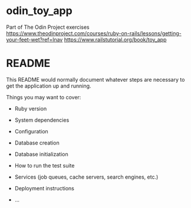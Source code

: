 # odin_toy_app
Part of The Odin Project exercises
https://www.theodinproject.com/courses/ruby-on-rails/lessons/getting-your-feet-wet?ref=lnav
https://www.railstutorial.org/book/toy_app


# README

This README would normally document whatever steps are necessary to get the
application up and running.

Things you may want to cover:

* Ruby version

* System dependencies

* Configuration

* Database creation

* Database initialization

* How to run the test suite

* Services (job queues, cache servers, search engines, etc.)

* Deployment instructions

* ...
